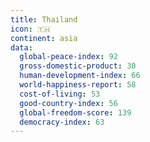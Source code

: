 ```yaml
---
title: Thailand
icon: 🇹🇭
continent: asia
data:
  global-peace-index: 92
  gross-domestic-product: 30
  human-development-index: 66
  world-happiness-report: 58
  cost-of-living: 53
  good-country-index: 56
  global-freedom-score: 139
  democracy-index: 63
---
```

